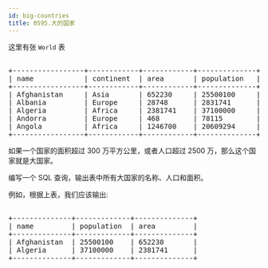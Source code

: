 ```yaml
---
id: big-countries
title: 0595.大的国家
---
```

这里有张 <code>World</code> 表


<pre><br/>+-----------------+------------+------------+--------------+---------------+<br/>| name            | continent  | area       | population   | gdp           |<br/>+-----------------+------------+------------+--------------+---------------+<br/>| Afghanistan     | Asia       | 652230     | 25500100     | 20343000      |<br/>| Albania         | Europe     | 28748      | 2831741      | 12960000      |<br/>| Algeria         | Africa     | 2381741    | 37100000     | 188681000     |<br/>| Andorra         | Europe     | 468        | 78115        | 3712000       |<br/>| Angola          | Africa     | 1246700    | 20609294     | 100990000     |<br/>+-----------------+------------+------------+--------------+---------------+<br/></pre>

如果一个国家的面积超过 300 万平方公里，或者人口超过 2500 万，那么这个国家就是大国家。

编写一个 SQL 查询，输出表中所有大国家的名称、人口和面积。

例如，根据上表，我们应该输出:


<pre><br/>+--------------+-------------+--------------+<br/>| name         | population  | area         |<br/>+--------------+-------------+--------------+<br/>| Afghanistan  | 25500100    | 652230       |<br/>| Algeria      | 37100000    | 2381741      |<br/>+--------------+-------------+--------------+<br/></pre>

